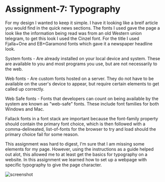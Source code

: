# Assignment-7: Typography

For my design I wanted to keep it simple. I have it looking like a breif article you
would find in the quick news sections. The fonts I used gave the page a look like the
information being read was from an old Western union telegram, to get this look I used
the Cinzel font. For the title I used Fjalla+One and EB+Garamond fonts which gave it
a newspaper headline look.

System fonts - Are already installed on your local device and system. These
are available to you and most programs you use, but are not necessarily to the web.

Web fonts - Are custom fonts hosted on a server. They do not have to be available on
the user's device to appear, but require certain elements to get called up correctly.

Web Safe fonts - Fonts that developers can count on being available by the system
are known as "web-safe" fonts. These include font families for both Windows and Mac.

Fallack fonts in a font stack are important because the font-family property should
contain the primary font choice, which is then followed with a comma-delineated,
list-of-fonts for the browser to try and load should the primary choice fail for
some reason.

This assignment was hard to digest, I'm sure that I am missing some elements for
my page. However, using the instructions as a guide helped out alot, this allowed
me to at least get the basics for typography on a website. In this assignment we
learned how to set up a webpage with specific typography to give the page character.

![screenshot](./images/Screenshot.png)
